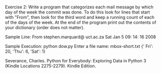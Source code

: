Exercise 2: Write a program that categorizes each mail message by which day of the week the commit was done. To do this look for lines that start with "From", then look for the third word and keep a running count of each of the days of the week. At the end of the program print out the contents of your dictionary (order does not matter).

Sample Line: 
        From stephen.marquard@ uct.ac.za Sat Jan 5 09: 14: 16 2008 

Sample Execution:
        python dow.py 
        Enter a file name: mbox-short.txt 
        {' Fri': 20, 'Thu': 6, 'Sat': 1}

Severance, Charles. Python for Everybody: Exploring Data in Python 3 (Kindle Locations 2275-2279). Kindle Edition. 